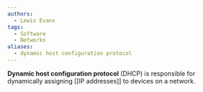 ```yaml
---
authors: 
  - Lewis Evans
tags:
  - Software
  - Networks
aliases:
  - dynamic host configuration protocol
---
```

**Dynamic host configuration protocol** (DHCP) is responsible for dynamically assigning [[IP addresses]] to devices on a network.